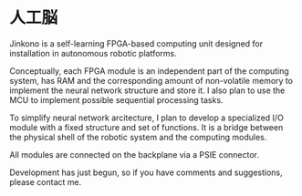 # 人工脳

Jinkono is a self-learning FPGA-based computing unit designed for installation in autonomous robotic platforms.

Conceptually, each FPGA module is an independent part of the computing system, has RAM and the corresponding amount of non-volatile memory to implement the neural network structure and store it. I also plan to use the MCU to implement possible sequential processing tasks.

To simplify neural network arcitecture, I plan to develop a specialized I/O module with a fixed structure and set of functions. It is a bridge between the physical shell of the robotic system and the computing modules.

All modules are connected on the backplane via a PSIE connector.

Development has just begun, so if you have comments and suggestions, please contact me.